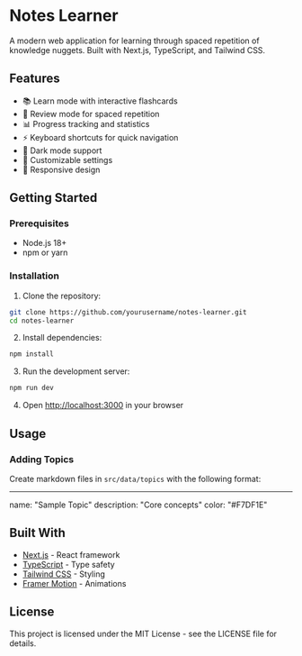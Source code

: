 # Notes Learner

A modern web application for learning through spaced repetition of knowledge nuggets. Built with Next.js, TypeScript, and Tailwind CSS.

## Features

- 📚 Learn mode with interactive flashcards
- 🔄 Review mode for spaced repetition
- 📊 Progress tracking and statistics
- ⚡ Keyboard shortcuts for quick navigation
- 🎨 Dark mode support
- 🔧 Customizable settings
- 📱 Responsive design

## Getting Started

### Prerequisites

- Node.js 18+ 
- npm or yarn

### Installation

1. Clone the repository:
```bash
git clone https://github.com/yourusername/notes-learner.git
cd notes-learner
```

2. Install dependencies:
```bash
npm install
```

3. Run the development server:
```bash
npm run dev
```

4. Open [http://localhost:3000](http://localhost:3000) in your browser

## Usage

### Adding Topics

Create markdown files in `src/data/topics` with the following format:

---
name: "Sample Topic"
description: "Core  concepts"
color: "#F7DF1E"



## Built With

- [Next.js](https://nextjs.org/) - React framework
- [TypeScript](https://www.typescriptlang.org/) - Type safety
- [Tailwind CSS](https://tailwindcss.com/) - Styling
- [Framer Motion](https://www.framer.com/motion/) - Animations

## License

This project is licensed under the MIT License - see the LICENSE file for details.


